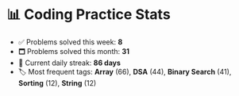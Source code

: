 # 📊 Coding Practice Stats

- ✅ Problems solved this week: **8**
- 🗖️ Problems solved this month: **31**
- 📌 Current daily streak: **86 days**
- 🏷️ Most frequent tags: **Array** (66), **DSA** (44), **Binary Search** (41), **Sorting** (12), **String** (12)
